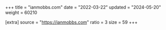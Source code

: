+++
title = "ianmobbs.com"
date = "2022-03-22"
updated = "2024-05-20"
weight = 60210

[extra]
source = "https://ianmobbs.com"
ratio = 3
size = 59
+++
